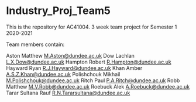 # Industry_Proj_Team5
This is the repository for AC41004. 
3 week team project for Semester 1 2020-2021

Team members contain:

Aston Matthew M.Aston@dundee.ac.uk
Dow Lachlan L.X.Dow@dundee.ac.uk
Hampton Robert R.Hampton@dundee.ac.uk
Hayward Ryan R.J.Hayward@dundee.ac.uk
Khan Amber A.S.Z.Khan@dundee.ac.uk
Polishchouk Mikhail M.Polishchouk@dundee.ac.uk
Ritch Paul P.A.Ritch@dundee.ac.uk
Robb Matthew M.V.Robb@dundee.ac.uk
Roebuck Alek A.Roebuck@dundee.ac.uk
Tarar Sultana Rauf R.N.Tararsultana@dundee.ac.uk
